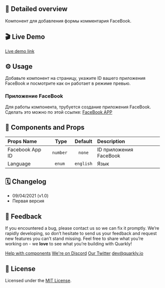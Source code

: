 ## 📖 Detailed overview

Компонент для добавления формы комментария FaceBook.

## 🎬 Live Demo

[Live demo link](https://quarkly-ui-components.netlify.app/fbcomments/)

## ⚙️ Usage

Добавьте компонент на страницу, укажите ID вашего приложения FaceBook и посмотрите как он работает в режиме превью.

### Приложение FaceBook

Для работы компонента, трубуется создание приложения FaceBook. Сделать это можно по этой ссылке: [FaceBook APP](https://developers.facebook.com/apps)

## 🧩 Components and Props

| Props Name      |   Type    |  Default  | Description            |
| :-------------- | :-------: | :-------: | :--------------------- |
| Facebook App ID | `number ` |  `none`   | ID приложения FaceBook |
| Language        |  `enum `  | `english` | Язык                   |

## 🗓 Changelog

 - 09/04/2021 (v1.0)
 - Первая версия

## 📮 Feedback

If you encountered a bug, please contact us so we can fix it promptly. We’re rapidly developing, so don’t hesitate to send us your feedback and request new features you can’t stand missing. Feel free to share what you’re working on - we **love** to see what you’re building with Quarkly!

[Help with components](https://feedback.quarkly.io/communities/1-quarkly-forum/categories/7-components/topics)
[We're on Discord](https://discord.gg/f9KhSMGX)
[Our Twitter](https://twitter.com/quarklyapp)
[dev@quarkly.io](mailto:dev@quarkly.io)

## 📝 License

Licensed under the [MIT License](./LICENSE).
